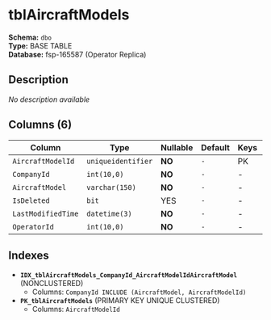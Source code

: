 # tblAircraftModels

**Schema:** `dbo`  
**Type:** BASE TABLE  
**Database:** fsp-165587 (Operator Replica)

## Description

*No description available*

## Columns (6)

| Column | Type | Nullable | Default | Keys | Description |
|--------|------|----------|---------|------|-------------|
| `AircraftModelId` | `uniqueidentifier` | **NO** | `-` | PK | - |
| `CompanyId` | `int(10,0)` | **NO** | `-` | - | - |
| `AircraftModel` | `varchar(150)` | **NO** | `-` | - | - |
| `IsDeleted` | `bit` | YES | `-` | - | - |
| `LastModifiedTime` | `datetime(3)` | **NO** | `-` | - | - |
| `OperatorId` | `int(10,0)` | **NO** | `-` | - | - |

## Indexes

- **`IDX_tblAircraftModels_CompanyId_AircraftModelIdAircraftModel`** (NONCLUSTERED)
  - Columns: `CompanyId INCLUDE (AircraftModel, AircraftModelId)`
- **`PK_tblAircraftModels`** (PRIMARY KEY UNIQUE CLUSTERED)
  - Columns: `AircraftModelId`
